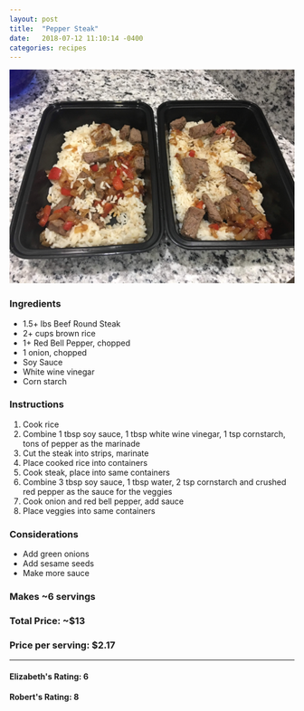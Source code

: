 ```yaml
---
layout: post
title:  "Pepper Steak"
date:   2018-07-12 11:10:14 -0400
categories: recipes
---
```


![Picture](/images/recipes/pepper-steak.jpg)

### Ingredients
* 1.5+ lbs Beef Round Steak
* 2+ cups brown rice
* 1+ Red Bell Pepper, chopped
* 1 onion, chopped
* Soy Sauce
* White wine vinegar
* Corn starch

### Instructions
1. Cook rice
2. Combine 1 tbsp soy sauce, 1 tbsp white wine vinegar, 1 tsp cornstarch, tons of pepper as the marinade
3. Cut the steak into strips, marinate
4. Place cooked rice into containers
5. Cook steak, place into same containers
6. Combine 3 tbsp soy sauce, 1 tbsp water, 2 tsp cornstarch and crushed red pepper as the sauce for the veggies
7. Cook onion and red bell pepper, add sauce
8. Place veggies into same containers

### Considerations
* Add green onions
* Add sesame seeds
* Make more sauce

### Makes ~6 servings
### Total Price: ~$13
### Price per serving: $2.17

----

#### Elizabeth's Rating: 6
#### Robert's Rating: 8
